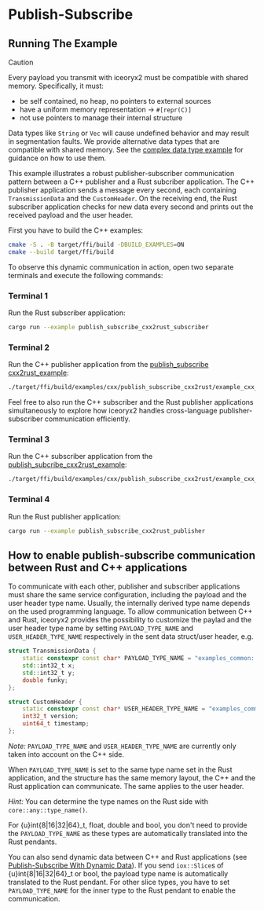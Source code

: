 # Publish-Subscribe

## Running The Example

> [!CAUTION]
> Every payload you transmit with iceoryx2 must be compatible with shared
> memory. Specifically, it must:
>
> * be self contained, no heap, no pointers to external sources
> * have a uniform memory representation -> `#[repr(C)]`
> * not use pointers to manage their internal structure
>
> Data types like `String` or `Vec` will cause undefined behavior and may
> result in segmentation faults. We provide alternative data types that are
> compatible with shared memory. See the
> [complex data type example](../complex_data_types) for guidance on how to
> use them.

This example illustrates a robust publisher-subscriber communication pattern
between a C++ publisher and a Rust subcriber application. The C++ publisher
application sends a message every second, each containing `TransmissionData` and
the `CustomHeader`. On the receiving end, the Rust subscriber application checks
for new data every second and prints out the received payload and the user
header.

First you have to build the C++ examples:

```sh
cmake -S . -B target/ffi/build -DBUILD_EXAMPLES=ON
cmake --build target/ffi/build
```

To observe this dynamic communication in action, open two separate terminals and
execute the following commands:

### Terminal 1

Run the Rust subscriber application:

```sh
cargo run --example publish_subscribe_cxx2rust_subscriber
```

### Terminal 2

Run the C++ publisher application from the
[publish_subscribe cxx2rust_example](../../cxx/publish_subscribe_cxx2rust):

```sh
./target/ffi/build/examples/cxx/publish_subscribe_cxx2rust/example_cxx_publish_subscribe_cxx2rust_publisher
```

Feel free to also run the C++ subscriber and the Rust publisher applications
simultaneously to explore how iceoryx2 handles cross-language
publisher-subscriber communication efficiently.

### Terminal 3

Run the C++ subscriber application from the
[publish_subcribe_cxx2rust_example](../../cxx/publish_subscribe_cxx2rust):

```sh
./target/ffi/build/examples/cxx/publish_subscribe_cxx2rust/example_cxx_publish_subscribe_cxx2rust_subscriber
```

### Terminal 4

Run the Rust publisher application:

```sh
cargo run --example publish_subscribe_cxx2rust_publisher
```

## How to enable publish-subscribe communication between Rust and C++ applications

To communicate with each other, publisher and subscriber applications must share
the same service configuration, including the payload and the user header type
name. Usually, the internally derived type name depends on the used programming
language. To allow communication between C++ and Rust, iceoryx2 provides the
possibility to customize the paylad and the user header type name by setting
`PAYLOAD_TYPE_NAME` and `USER_HEADER_TYPE_NAME` respectively in the sent data
struct/user header, e.g.

```cxx
struct TransmissionData {
    static constexpr const char* PAYLOAD_TYPE_NAME = "examples_common::transmission_data::TransmissionData";
    std::int32_t x;
    std::int32_t y;
    double funky;
};

struct CustomHeader {
    static constexpr const char* USER_HEADER_TYPE_NAME = "examples_common::custom_header::CustomHeader";
    int32_t version;
    uint64_t timestamp;
};
```

*Note:* `PAYLOAD_TYPE_NAME` and `USER_HEADER_TYPE_NAME` are currently only taken
into account on the C++ side.

When `PAYLOAD_TYPE_NAME` is set to the same type name set in the Rust
application, and the structure has the same memory layout, the C++ and the Rust
application can communicate. The same applies to the user header.

*Hint:* You can determine the type names on the Rust side with
`core::any::type_name()`.

For {u}int{8|16|32|64}_t, float, double and bool, you don't need to provide the
`PAYLOAD_TYPE_NAME` as these types are automatically translated into the Rust
pendants.

You can also send dynamic data between C++ and Rust applications (see 
[Publish-Subscribe With Dynamic Data](../publish_subscribe_dynamic_data)). If
you send `iox::Slice`s of {u}int{8|16|32|64}_t or bool, the payload type name
is automatically translated to the Rust pendant. For other slice types, you
have to set `PAYLOAD_TYPE_NAME` for the inner type to the Rust pendant to enable
the communication.
